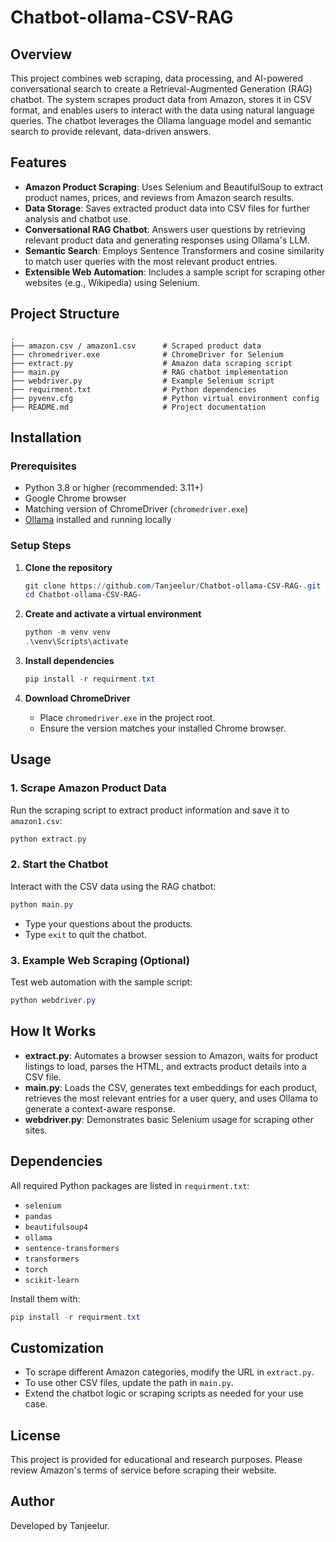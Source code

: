 
# Chatbot-ollama-CSV-RAG

## Overview

This project combines web scraping, data processing, and AI-powered conversational search to create a Retrieval-Augmented Generation (RAG) chatbot. The system scrapes product data from Amazon, stores it in CSV format, and enables users to interact with the data using natural language queries. The chatbot leverages the Ollama language model and semantic search to provide relevant, data-driven answers.

## Features

- **Amazon Product Scraping**: Uses Selenium and BeautifulSoup to extract product names, prices, and reviews from Amazon search results.
- **Data Storage**: Saves extracted product data into CSV files for further analysis and chatbot use.
- **Conversational RAG Chatbot**: Answers user questions by retrieving relevant product data and generating responses using Ollama's LLM.
- **Semantic Search**: Employs Sentence Transformers and cosine similarity to match user queries with the most relevant product entries.
- **Extensible Web Automation**: Includes a sample script for scraping other websites (e.g., Wikipedia) using Selenium.

## Project Structure

```
.
├── amazon.csv / amazon1.csv      # Scraped product data
├── chromedriver.exe              # ChromeDriver for Selenium
├── extract.py                    # Amazon data scraping script
├── main.py                       # RAG chatbot implementation
├── webdriver.py                  # Example Selenium script
├── requirment.txt                # Python dependencies
├── pyvenv.cfg                    # Python virtual environment config
├── README.md                     # Project documentation
```

## Installation

### Prerequisites

- Python 3.8 or higher (recommended: 3.11+)
- Google Chrome browser
- Matching version of ChromeDriver (`chromedriver.exe`)
- [Ollama](https://ollama.com/) installed and running locally

### Setup Steps

1. **Clone the repository**
   ```powershell
   git clone https://github.com/Tanjeelur/Chatbot-ollama-CSV-RAG-.git
   cd Chatbot-ollama-CSV-RAG-
   ```

2. **Create and activate a virtual environment**
   ```powershell
   python -m venv venv
   .\venv\Scripts\activate
   ```

3. **Install dependencies**
   ```powershell
   pip install -r requirment.txt
   ```

4. **Download ChromeDriver**
   - Place `chromedriver.exe` in the project root.
   - Ensure the version matches your installed Chrome browser.

## Usage

### 1. Scrape Amazon Product Data

Run the scraping script to extract product information and save it to `amazon1.csv`:
```powershell
python extract.py
```

### 2. Start the Chatbot

Interact with the CSV data using the RAG chatbot:
```powershell
python main.py
```
- Type your questions about the products.
- Type `exit` to quit the chatbot.

### 3. Example Web Scraping (Optional)

Test web automation with the sample script:
```powershell
python webdriver.py
```

## How It Works

- **extract.py**: Automates a browser session to Amazon, waits for product listings to load, parses the HTML, and extracts product details into a CSV file.
- **main.py**: Loads the CSV, generates text embeddings for each product, retrieves the most relevant entries for a user query, and uses Ollama to generate a context-aware response.
- **webdriver.py**: Demonstrates basic Selenium usage for scraping other sites.

## Dependencies

All required Python packages are listed in `requirment.txt`:
- `selenium`
- `pandas`
- `beautifulsoup4`
- `ollama`
- `sentence-transformers`
- `transformers`
- `torch`
- `scikit-learn`

Install them with:
```powershell
pip install -r requirment.txt
```

## Customization

- To scrape different Amazon categories, modify the URL in `extract.py`.
- To use other CSV files, update the path in `main.py`.
- Extend the chatbot logic or scraping scripts as needed for your use case.

## License

This project is provided for educational and research purposes. Please review Amazon's terms of service before scraping their website.

## Author

Developed by Tanjeelur.
